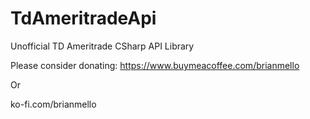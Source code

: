 # TdAmeritradeApi
Unofficial TD Ameritrade CSharp API Library

Please consider donating:
https://www.buymeacoffee.com/brianmello

Or

ko-fi.com/brianmello
